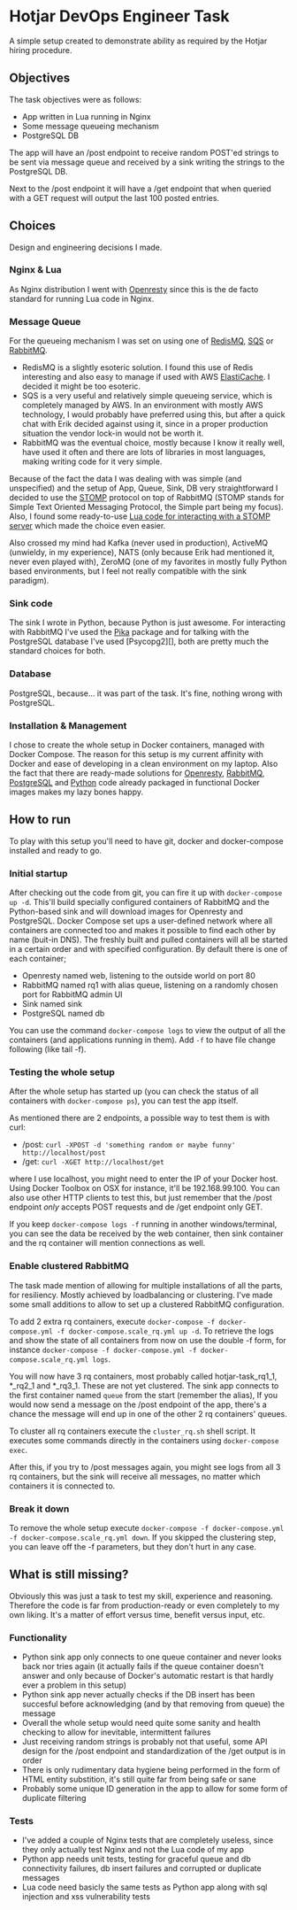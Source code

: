 # Hotjar DevOps Engineer Task

A simple setup created to demonstrate ability as required by the Hotjar hiring procedure.

## Objectives

The task objectives were as follows:

* App written in Lua running in Nginx
* Some message queueing mechanism
* PostgreSQL DB

The app will have an /post endpoint to receive random POST'ed strings to be sent via message queue and received by a sink writing the strings to the PostgreSQL DB.

Next to the /post endpoint it will have a /get endpoint that when queried with a GET request will output the last 100 posted entries.

## Choices

Design and engineering decisions I made.

### Nginx & Lua

As Nginx distribution I went with [Openresty][] since this is the de facto standard for running Lua code in Nginx.

[openresty]: https://openresty.org/en/

### Message Queue

For the queueing mechanism I was set on using one of [RedisMQ][], [SQS][] or [RabbitMQ][].

- RedisMQ is a slightly esoteric solution. I found this use of Redis interesting and also easy to manage if used with AWS [ElastiCache][]. I decided it might be too esoteric.
- SQS is a very useful and relatively simple queueing service, which is completely managed by AWS. In an environment with mostly AWS technology, I would probably have preferred using this, but after a quick chat with Erik decided against using it, since in a proper production situation the vendor lock-in would not be worth it.
- RabbitMQ was the eventual choice, mostly because I know it really well, have used it often and there are lots of libraries in most languages, making writing code for it very simple.

Because of the fact the data I was dealing with was simple (and unspecified) and the setup of App, Queue, Sink, DB very straightforward I decided to use the [STOMP][] protocol on top of RabbitMQ (STOMP stands for Simple Text Oriented Messaging Protocol, the Simple part being my focus). Also, I found some ready-to-use [Lua code for interacting with a STOMP server][rabbitmqstomp] which made the choice even easier.

Also crossed my mind had Kafka (never used in production), ActiveMQ (unwieldy, in my experience), NATS (only because Erik had mentioned it, never even played with), ZeroMQ (one of my favorites in mostly fully Python based environments, but I feel not really compatible with the sink paradigm).

[redismq]: https://github.com/adjust/redismq
[sqs]: https://aws.amazon.com/sqs/
[rabbitmq]: https://www.rabbitmq.com/
[elasticache]: https://aws.amazon.com/elasticache/faqs/#redis-features
[stomp]: http://stomp.github.io/
[rabbitmqstomp]: https://github.com/wingify/lua-resty-rabbitmqstomp

### Sink code

The sink I wrote in Python, because Python is just awesome. 
For interacting with RabbitMQ I've used the [Pika][] package and for talking with the PostgreSQL database I've used [Psycopg2][], both are pretty much the standard choices for both.

[pika]: http://pika.readthedocs.io/
[psychopg2]: http://initd.org/psycopg/

### Database

PostgreSQL, because... it was part of the task. It's fine, nothing wrong with PostgreSQL.

### Installation & Management

I chose to create the whole setup in Docker containers, managed with Docker Compose. The reason for this setup is my current affinity with Docker and ease of developing in a clean environment on my laptop. Also the fact that there are ready-made solutions for [Openresty][docker-openresty], [RabbitMQ][docker-rabbitmq], [PostgreSQL][docker-postgresql] and [Python][docker-python] code already packaged in functional Docker images makes my lazy bones happy.

[docker-openresty]: https://hub.docker.com/r/ficusio/openresty/
[docker-rabbitmq]: https://hub.docker.com/_/rabbitmq/
[docker-postgresql]: https://hub.docker.com/_/postgres/
[docker-python]: https://hub.docker.com/_/python/

## How to run

To play with this setup you'll need to have git, docker and docker-compose installed and ready to go.

### Initial startup

After checking out the code from git, you can fire it up with `docker-compose up -d`. This'll build specially configured containers of RabbitMQ and the Python-based sink and will download images for Openresty and PostgreSQL.
Docker Compose set ups a user-defined network where all containers are connected too and makes it possible to find each other by name (buit-in DNS).
The freshly built and pulled containers will all be started in a certain order and with specified configuration.
By default there is one of each container;

- Openresty named web, listening to the outside world on port 80
- RabbitMQ named rq1 with alias queue, listening on a randomly chosen port for RabbitMQ admin UI
- Sink named sink
- PostgreSQL named db

You can use the command `docker-compose logs` to view the output of all the containers (and applications running in them). Add `-f` to have file change following (like tail -f).

### Testing the whole setup

After the whole setup has started up (you can check the status of all containers with `docker-compose ps`), you can test the app itself.

As mentioned there are 2 endpoints, a possible way to test them is with curl:

- /post: `curl -XPOST -d 'something random or maybe funny' http://localhost/post`
- /get: `curl -XGET http://localhost/get`

where I use localhost, you might need to enter the IP of your Docker host. Using Docker Toolbox on OSX for instance, it'll be 192.168.99.100.
You can also use other HTTP clients to test this, but just remember that the /post endpoint _only_ accepts POST requests and de /get endpoint only GET.

If you keep `docker-compose logs -f` running in another windows/terminal, you can see the data be received by the web container, then sink container and the rq container will mention connections as well.

### Enable clustered RabbitMQ

The task made mention of allowing for multiple installations of all the parts, for resiliency. Mostly achieved by loadbalancing or clustering.
I've made some small additions to allow to set up a clustered RabbitMQ configuration.

To add 2 extra rq containers, execute `docker-compose -f docker-compose.yml -f docker-compose.scale_rq.yml up -d`. To retrieve the logs and show the state of all containers from now on use the double -f form, for instance `docker-compose -f docker-compose.yml -f docker-compose.scale_rq.yml logs`.

You will now have 3 rq containers, most probably called hotjar-task_rq1_1, *_rq2_1 and *_rq3_1. These are not yet clustered. The sink app connects to the first container named `queue` from the start (remember the alias), If you would now send a message on the /post endpoint of the app, there's a chance the message will end up in one of the other 2 rq containers' queues.

To cluster all rq containers execute the `cluster_rq.sh` shell script. It executes some commands directly in the containers using `docker-compose exec`.

After this, if you try to /post messages again, you might see logs from all 3 rq containers, but the sink will receive all messages, no matter which containers it is connected to.

### Break it down

To remove the whole setup execute `docker-compose -f docker-compose.yml -f docker-compose.scale_rq.yml down`. If you skipped the clustering step, you can leave off the -f parameters, but they don't hurt in any case.

## What is still missing?

Obviously this was just a task to test my skill, experience and reasoning. Therefore the code is far from production-ready or even completely to my own liking. It's a matter of effort versus time, benefit versus input, etc.

### Functionality

- Python sink app only connects to one queue container and never looks back nor tries again (it actually fails if the queue container doesn't answer and only because of Docker's automatic restart is that hardly ever a problem in this setup)
- Python sink app never actually checks if the DB insert has been succesful before acknowledging (and by that removing from queue) the message
- Overall the whole setup would need quite some sanity and health checking to allow for inevitable, intermittent failures
- Just receiving random strings is probably not that useful, some API design for the /post endpoint and standardization of the /get output is in order
- There is only rudimentary data hygiene being performed in the form of HTML entity substition, it's still quite far from being safe or sane
- Probably some unique ID generation in the app to allow for some form of duplicate filtering

### Tests

- I've added a couple of Nginx tests that are completely useless, since they only actually test Nginx and not the Lua code of my app
- Python app needs unit tests, testing for graceful queue and db connectivity failures, db insert failures and corrupted or duplicate messages
- Lua code need basicly the same tests as Python app along with sql injection and xss vulnerability tests
